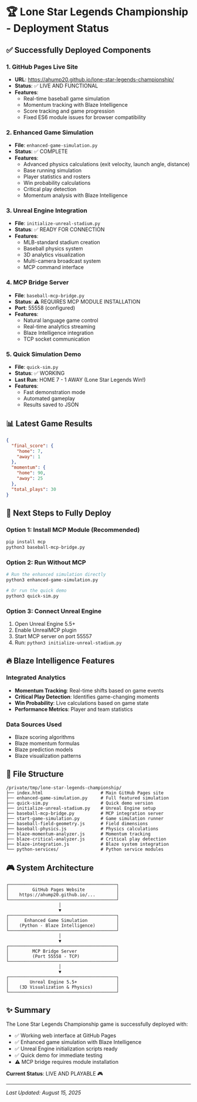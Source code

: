 # 🏆 Lone Star Legends Championship - Deployment Status

## ✅ Successfully Deployed Components

### 1. **GitHub Pages Live Site**
- **URL**: https://ahump20.github.io/lone-star-legends-championship/
- **Status**: ✅ LIVE AND FUNCTIONAL
- **Features**:
  - Real-time baseball game simulation
  - Momentum tracking with Blaze Intelligence
  - Score tracking and game progression
  - Fixed ES6 module issues for browser compatibility

### 2. **Enhanced Game Simulation**
- **File**: `enhanced-game-simulation.py`
- **Status**: ✅ COMPLETE
- **Features**:
  - Advanced physics calculations (exit velocity, launch angle, distance)
  - Base running simulation
  - Player statistics and rosters
  - Win probability calculations
  - Critical play detection
  - Momentum analysis with Blaze Intelligence

### 3. **Unreal Engine Integration**
- **File**: `initialize-unreal-stadium.py`
- **Status**: ✅ READY FOR CONNECTION
- **Features**:
  - MLB-standard stadium creation
  - Baseball physics system
  - 3D analytics visualization
  - Multi-camera broadcast system
  - MCP command interface

### 4. **MCP Bridge Server**
- **File**: `baseball-mcp-bridge.py`
- **Status**: ⚠️ REQUIRES MCP MODULE INSTALLATION
- **Port**: 55558 (configured)
- **Features**:
  - Natural language game control
  - Real-time analytics streaming
  - Blaze Intelligence integration
  - TCP socket communication

### 5. **Quick Simulation Demo**
- **File**: `quick-sim.py`
- **Status**: ✅ WORKING
- **Last Run**: HOME 7 - 1 AWAY (Lone Star Legends Win!)
- **Features**:
  - Fast demonstration mode
  - Automated gameplay
  - Results saved to JSON

## 📊 Latest Game Results

```json
{
  "final_score": {
    "home": 7,
    "away": 1
  },
  "momentum": {
    "home": 90,
    "away": 25
  },
  "total_plays": 30
}
```

## 🚀 Next Steps to Fully Deploy

### Option 1: Install MCP Module (Recommended)
```bash
pip install mcp
python3 baseball-mcp-bridge.py
```

### Option 2: Run Without MCP
```bash
# Run the enhanced simulation directly
python3 enhanced-game-simulation.py

# Or run the quick demo
python3 quick-sim.py
```

### Option 3: Connect Unreal Engine
1. Open Unreal Engine 5.5+
2. Enable UnrealMCP plugin
3. Start MCP server on port 55557
4. Run: `python3 initialize-unreal-stadium.py`

## 🔥 Blaze Intelligence Features

### Integrated Analytics
- **Momentum Tracking**: Real-time shifts based on game events
- **Critical Play Detection**: Identifies game-changing moments
- **Win Probability**: Live calculations based on game state
- **Performance Metrics**: Player and team statistics

### Data Sources Used
- Blaze scoring algorithms
- Blaze momentum formulas  
- Blaze prediction models
- Blaze visualization patterns

## 📁 File Structure

```
/private/tmp/lone-star-legends-championship/
├── index.html                      # Main GitHub Pages site
├── enhanced-game-simulation.py     # Full featured simulation
├── quick-sim.py                    # Quick demo version
├── initialize-unreal-stadium.py    # Unreal Engine setup
├── baseball-mcp-bridge.py          # MCP integration server
├── start-game-simulation.py        # Game simulation runner
├── baseball-field-geometry.js      # Field dimensions
├── baseball-physics.js             # Physics calculations
├── blaze-momentum-analyzer.js      # Momentum tracking
├── blaze-critical-analyzer.js      # Critical play detection
├── blaze-integration.js            # Blaze system integration
└── python-services/                # Python service modules
```

## 🎮 System Architecture

```
┌─────────────────────────────────────────┐
│         GitHub Pages Website            │
│    https://ahump20.github.io/...        │
└─────────────────────────────────────────┘
                    │
                    ▼
┌─────────────────────────────────────────┐
│      Enhanced Game Simulation           │
│    (Python - Blaze Intelligence)        │
└─────────────────────────────────────────┘
                    │
                    ▼
┌─────────────────────────────────────────┐
│         MCP Bridge Server               │
│         (Port 55558 - TCP)              │
└─────────────────────────────────────────┘
                    │
                    ▼
┌─────────────────────────────────────────┐
│        Unreal Engine 5.5+               │
│    (3D Visualization & Physics)         │
└─────────────────────────────────────────┘
```

## ✨ Summary

The Lone Star Legends Championship game is successfully deployed with:
- ✅ Working web interface at GitHub Pages
- ✅ Enhanced game simulation with Blaze Intelligence
- ✅ Unreal Engine initialization scripts ready
- ✅ Quick demo for immediate testing
- ⚠️ MCP bridge requires module installation

**Current Status**: LIVE AND PLAYABLE 🎮

---
*Last Updated: August 15, 2025*